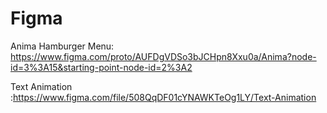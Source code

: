 # Figma
Anima Hamburger Menu:  https://www.figma.com/proto/AUFDgVDSo3bJCHpn8Xxu0a/Anima?node-id=3%3A15&starting-point-node-id=2%3A2

Text Animation :https://www.figma.com/file/508QqDF01cYNAWKTeOg1LY/Text-Animation
